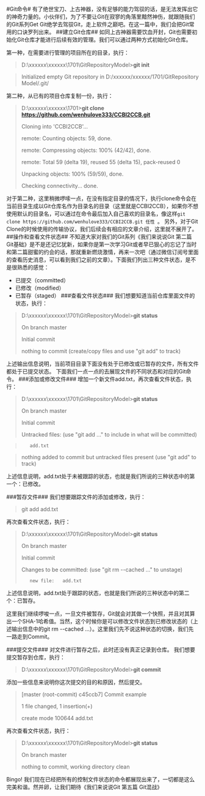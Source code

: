 #Git命令#
有了绝世宝刀、上古神器，没有足够的能力驾驭的话，是无法发挥出它的神奇力量的。小伙伴们，为了不要让Git在寂寥的角落里黯然神伤，就跟随我们的Git系列Get Git绝学去驾驭Git，走上软件之巅吧。在这一篇中，我们会把Git常用的口诀罗列出来。
##建立Git仓库##
如同上古神器需要饮血开封，Git也需要初始化Git仓库才能进行后续有效的管理。我们可以通过两种方式初始化Git仓库。
 
第一种，在需要进行管理的项目所在的目录，执行：
> D:\xxxxxx\xxxxxx\1701\GitRepositoryModel>**git init**

>Initialized empty Git repository in D:/xxxxxx/xxxxxx/1701/GitRepository
Model/.git/

第二种，从已有的项目仓库复制一份，执行：
> D:\xxxxxx\xxxxxx\1701>**git clone https://github.com/wenhulove333/CCBI2CCB.git**
>
> Cloning into 'CCBI2CCB'...
> 
> remote: Counting objects: 59, done.
> 
> remote: Compressing objects: 100% (42/42), done.
> 
>remote: Total 59 (delta 19), reused 55 (delta 15), pack-reused 0
>
>Unpacking objects: 100% (59/59), done.
>
>Checking connectivity... done.

对于第二种，这里稍微啰嗦一点，在没有指定目录的情况下，执行clone命令会在当前目录生成以Git仓库名作为目录名的目录（这里就是CCBI2CCB），如果你不想使用默认的目录名，可以通过在命令最后加入自己喜欢的目录名，像这样`git clone https://github.com/wenhulove333/CCBI2CCB.git 任性 `。 另外，对于Git Clone的时候使用的传输协议，我们后续会有相应的文章介绍，这里就不展开了。
##操作和查看文件状态##
不知道大家对我们的Git系列《我们来说说Git 第二篇 Git基础》是不是还记忆犹新，如果你是第一次学习Git或者早已狠心的忘记了当时和第二篇甜蜜的约会的话，那就重新燃烧激情，再来一次吧（通过微信订阅号里面的查看历史消息，可以看到我们之前的文章）。下面我们列出三种文件状态，是不是很熟悉的感觉：
- 已提交（committed）
- 已修改（modified）
- 已暂存（staged）
###查看文件状态###
我们想要知道当前仓库里面文件的状态，执行：
> D:\xxxxxx\xxxxxx\1701\GitRepositoryModel>**git status**
>
> On branch master
>
> Initial commit
> 
> nothing to commit (create/copy files and use "git add" to track)

上述输出信息说明，当前项目目录下面没有处于已修改或已暂存的文件，所有文件都处于已提交状态。
下面我们一点一点的去展现文件的不同状态和对应的Git命令。
###添加或修改文件###
增加一个新文件add.txt，再次查看文件状态，执行：
> D:\xxxxxx\xxxxxx\1701\GitRepositoryModel>**git status**
>
> On branch master
>
> Initial commit
>
> Untracked files:
>  (use "git add <file>..." to include in what will be committed)

>        add.txt

> nothing added to commit but untracked files present (use "git add" to track)

上述信息说明，add.txt处于未被跟踪的状态，也就是我们所说的三种状态中的第一个：已修改。

###暂存文件###
我们想要跟踪文件的添加或修改，执行：
> git add add.txt

再次查看文件状态，执行：
> D:\xxxxxx\xxxxxx\1701\GitRepositoryModel>**git status**
>
> On branch master
>
> Initial commit
>
> Changes to be committed:
>  (use "git rm --cached <file>..." to unstage)
>
>        new file:   add.txt

上述信息说明，add.txt处于跟踪的状态，也就是我们所说的三种状态中的第二个：已暂存。

这里我们继续啰唆一点，一旦文件被暂存，Git就会对其做一个快照，并且对其算出一个SHA-1哈希值。当然，这个时候你是可以修改文件状态到已修改状态的（上述输出信息中的git rm --cached <file>...）。这里我们先不说这种状态的切换，我们先一路走到Commit。

###提交文件###
对文件进行暂存之后，此时还没有真正记录到仓库。
我们想要提交暂存到仓库，执行：
> D:\xxxxxx\xxxxxx\1701\GitRepositoryModel>**git commit**

添加一些信息来说明你这次提交的目的和原因，然后提交。
> [master (root-commit) c45ccb7] Commit example
>
> 1 file changed, 1 insertion(+)
>
> create mode 100644 add.txt

再次查看文件状态，执行：
> D:\xxxxxx\xxxxxx\1701\GitRepositoryModel>**git status**
> 
> On branch master
> 
> nothing to commit, working directory clean

Bingo! 我们现在已经把所有的控制文件状态的命令都展现出来了，一切都是这么完美和谐。然并卵，让我们期待《我们来说说Git 第五篇 Git混战》